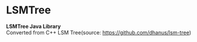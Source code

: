 # LSMTree
**LSMTree Java Library**  
Converted from C++ LSM Tree(source: https://github.com/dhanus/lsm-tree)

